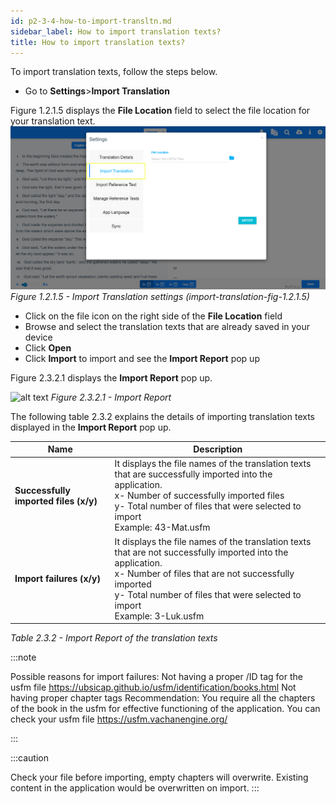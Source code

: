 ```yaml
---
id: p2-3-4-how-to-import-transltn.md
sidebar_label: How to import translation texts?
title: How to import translation texts?
---
```




To import translation texts, follow the steps below.

-   Go to **Settings**>**Import Translation**

Figure 1.2.1.5 displays the **File Location** field to select the file location for your translation text.
![alt text](../../../../static/AutographaLiveImages/Getting_Started/import-translation-fig-1.2.1.5.jpg 'Import Translation settings')
_Figure 1.2.1.5 - Import Translation settings (import-translation-fig-1.2.1.5)_

-   Click on the file icon on the right side of the **File Location** field
-   Browse and select the translation texts that are already saved in your device
-   Click **Open**
-   Click **Import** to import and see the **Import Report** pop up

Figure 2.3.2.1 displays the **Import Report** pop up.

![alt text](../../../../static/AutographaLiveImages/Settings/import-report-fig-2.3.2.1.jpg 'Import Report')
_Figure 2.3.2.1 - Import Report_

The following table 2.3.2 explains the details of importing translation texts displayed in the **Import Report** pop up.

| Name                                  | Description                                                                                                                                                                                                                                                    |
| ------------------------------------- | -------------------------------------------------------------------------------------------------------------------------------------------------------------------------------------------------------------------------------------------------------------- |
| **Successfully imported files (x/y)** | It displays the file names of the translation texts that are successfully imported into the application. <br/> x- Number of successfully imported files <br/> y- Total number of files that were selected to import <br/> Example: 43-Mat.usfm                 |
| **Import failures (x/y)**             | It displays the file names of the translation texts that are not successfully imported into the application. <br/> x- Number of files that are not successfully imported <br/> y- Total number of files that were selected to import <br/> Example: 3-Luk.usfm |

_Table 2.3.2 - Import Report of the translation texts_

:::note

Possible reasons for import failures:
Not having a proper /ID tag for the usfm file https://ubsicap.github.io/usfm/identification/books.html
Not having proper chapter tags
Recommendation: You require all the chapters of the book in the usfm for effective functioning of the application.
You can check your usfm file https://usfm.vachanengine.org/

:::

:::caution

Check your file before importing, empty chapters will overwrite. Existing content in the application would be overwritten on import.
:::
